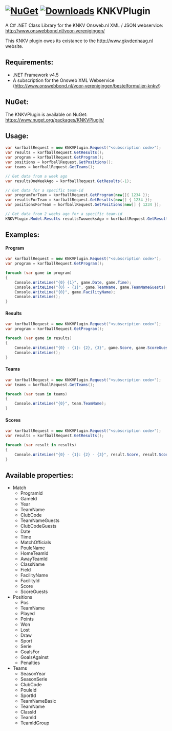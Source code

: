 [![NuGet](http://img.shields.io/nuget/v/KNKVPlugin.svg?style=flat-square)](https://www.nuget.org/packages/KNKVPlugin/)
[![Downloads](http://img.shields.io/nuget/dt/KNKVPlugin.svg?style=flat-square)](https://www.nuget.org/packages/Mandrill/)
KNKVPlugin
==========

A C# .NET Class Library for the KNKV Onsweb.nl XML / JSON webservice: http://www.onswebbond.nl/voor-verenigingen/

This KNKV plugin owes its existance to the http://www.gkvdenhaag.nl website.

## Requirements:
* .NET Framework v4.5
* A subscription for the Onsweb XML Webservice (http://www.onswebbond.nl/voor-verenigingen/bestelformulier-knkv/)

## NuGet:
The KNKVPlugin is available on NuGet: https://www.nuget.org/packages/KNKVPlugin/

## Usage:
```csharp
var korfballRequest = new KNKVPlugin.Request("<subscription code>");
var results = korfballRequest.GetResults();
var program = korfballRequest.GetProgram();
var positions = korfballRequest.GetPositions();
var teams = korfballRequest.GetTeams();

// Get data from a week ago
var resultsOneWeekAgo = korfballRequest.GetResults(-1);

// Get data for a specific team-id
var programForTeam = korfballRequest.GetProgram(new[]{ 1234 });
var resultsForTeam = korfballRequest.GetResults(new[] { 1234 });
var positionsForTeam = korfballRequest.GetPositions(new[] { 1234 });

// Get data from 2 weeks ago for a specific team-id
KNKVPlugin.Model.Results resultsTwoweeksAgo = korfballRequest.GetResults(new[] { 1234 }, -2);
```

## Examples:
#### Program
```csharp
var korfballRequest = new KNKVPlugin.Request("<subscription code>");
var program = korfballRequest.GetProgram();

foreach (var game in program)
{
	Console.WriteLine("{0} {1}", game.Date, game.Time);
	Console.WriteLine("{0} - {1}", game.TeamName, game.TeamNameGuests);
	Console.WriteLine("{0}", game.FacilityName);
	Console.WriteLine();
}
```

#### Results
```csharp
var korfballRequest = new KNKVPlugin.Request("<subscription code>");
var program = korfballRequest.GetProgram();

foreach (var game in results)
{
	Console.WriteLine("{0} - {1}: {2}, {3}", game.Score, game.ScoreGuests, game.TeamName, game.TeamNameGuests);
	Console.WriteLine();
}
```

#### Teams
```csharp
var korfballRequest = new KNKVPlugin.Request("<subscription code>");
var teams = korfballRequest.GetTeams();

foreach (var team in teams)
{
	Console.WriteLine("{0}", team.TeamName);
}
```

#### Scores
```csharp
var korfballRequest = new KNKVPlugin.Request("<subscription code>");
var results = korfballRequest.GetResults();

foreach (var result in results)
{
	Console.WriteLine("{0} - {1}: {2} - {3}", result.Score, result.ScoreGuests, result.TeamName, result.TeamNameGuests);
}
```

## Available properties:
* Match
	* ProgramId
	* GameId
	* Year
	* TeamName
	* ClubCode
	* TeamNameGuests
	* ClubCodeGuests
	* Date
	* Time
	* MatchOfficials
	* PouleName
	* HomeTeamId
	* AwayTeamId
	* ClassName
	* Field
	* FacilityName
	* FacilityId
	* Score
	* ScoreGuests
* Positions
	* Pos
	* TeamName
	* Played
	* Points
	* Won
	* Lost
	* Draw
	* Sport
	* Serie
	* GoalsFor
	* GoalsAgainst
	* Penalties
* Teams
	* SeasonYear
	* SeasonSerie
	* ClubCode
	* PouleId
	* SportId
	* TeamNameBasic
	* TeamName
	* ClassId
	* TeamId
	* TeamIdGroup